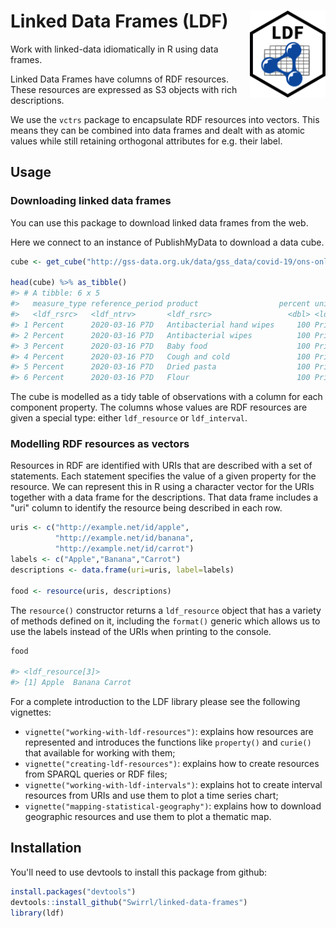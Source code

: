 # Linked Data Frames (LDF) <img src="man/figures/logo.png" align="right" height="139" />

Work with linked-data idiomatically in R using data frames.

Linked Data Frames have columns of RDF resources. These resources are expressed as S3 objects with rich descriptions.

We use the `vctrs` package to encapsulate RDF resources into vectors. This means they can be combined into data frames and dealt with as atomic values while still retaining orthogonal attributes for e.g. their label.

## Usage

### Downloading linked data frames

You can use this package to download linked data frames from the web.

Here we connect to an instance of PublishMyData to download a data cube.

```r
cube <- get_cube("http://gss-data.org.uk/data/gss_data/covid-19/ons-online-price-changes-for-high-demand-products#dataset")

head(cube) %>% as_tibble()
#> # A tibble: 6 x 5
#>   measure_type reference_period product                  percent unit_of_measure    
#>   <ldf_rsrc>   <ldf_ntrv>       <ldf_rsrc>                 <dbl> <ldf_rsrc>         
#> 1 Percent      2020-03-16 P7D   Antibacterial hand wipes     100 Price Change Indice
#> 2 Percent      2020-03-16 P7D   Antibacterial wipes          100 Price Change Indice
#> 3 Percent      2020-03-16 P7D   Baby food                    100 Price Change Indice
#> 4 Percent      2020-03-16 P7D   Cough and cold               100 Price Change Indice
#> 5 Percent      2020-03-16 P7D   Dried pasta                  100 Price Change Indice
#> 6 Percent      2020-03-16 P7D   Flour                        100 Price Change Indice
```

The cube is modelled as a tidy table of observations with a column for each component property. The columns whose values are RDF resources are given a special type: either `ldf_resource` or `ldf_interval`.

### Modelling RDF resources as vectors

Resources in RDF are identified with URIs that are described with a set of statements. Each statement specifies the value of a given property for the resource. We can represent this in R using a character vector for the URIs together with a data frame for the descriptions. That data frame includes a "uri" column to identify the resource being described in each row.

```r
uris <- c("http://example.net/id/apple",
          "http://example.net/id/banana",
          "http://example.net/id/carrot")
labels <- c("Apple","Banana","Carrot")
descriptions <- data.frame(uri=uris, label=labels)

food <- resource(uris, descriptions)
```

The `resource()` constructor returns a `ldf_resource` object that has a variety of methods defined on it, including the `format()` generic which allows us to use the labels instead of the URIs when printing to the console.

```r
food

#> <ldf_resource[3]>
#> [1] Apple  Banana Carrot
```

For a complete introduction to the LDF library please see the following vignettes:

- `vignette("working-with-ldf-resources")`: explains how resources are represented and introduces the functions like `property()` and `curie()` that available for working with them;
- `vignette("creating-ldf-resources")`: explains how to create resources from SPARQL queries or RDF files;
- `vignette("working-with-ldf-intervals")`: explains hot to create interval resources from URIs and use them to plot a time series chart;
- `vignette("mapping-statistical-geography")`: explains how to download geographic resources and use them to plot a thematic map.

## Installation

You'll need to use devtools to install this package from github:

```r
install.packages("devtools")
devtools::install_github("Swirrl/linked-data-frames")
library(ldf)
```
